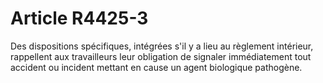 # Article R4425-3

  
Des dispositions spécifiques, intégrées s'il y a lieu au règlement intérieur, rappellent aux travailleurs leur obligation de signaler immédiatement tout accident ou incident mettant en cause un agent biologique pathogène.
